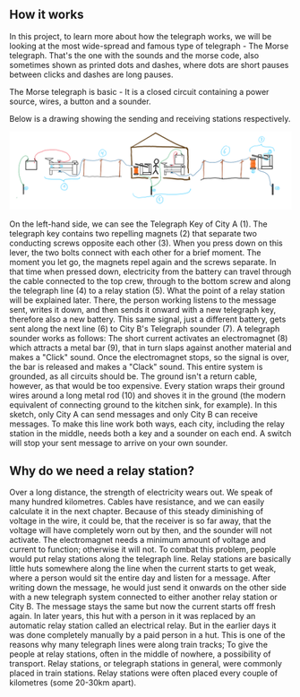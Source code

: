## How it works
In this project, to learn more about how the telegraph works, we will be looking at the most wide-spread and famous type of telegraph - The Morse telegraph. That's the one with the sounds and the morse code, also sometimes shown as printed dots and dashes, where dots are short pauses between clicks and dashes are long pauses.

The Morse telegraph is basic - It is a closed circuit containing a power source, wires, a button and a sounder. 

Below is a drawing showing the sending and receiving stations respectively. 

<img src="images_script/telegraph_original_imagie_sketch.png">

On the left-hand side, we can see the Telegraph Key of City A (1). The telegraph key contains two repelling magnets (2) that separate two conducting screws opposite each other (3). When you press down on this lever, the two bolts connect with each other for a brief moment. The moment you let go, the magnets repel again and the screws separate. In that time when pressed down, electricity from the battery can travel through the cable connected to the top crew, through to the bottom screw and along the telegraph line (4) to a relay station (5). What the point of a relay station will be explained later. There, the person working listens to the message sent, writes it down, and then sends it onward with a new telegraph key, therefore also a new battery. This same signal, just a different battery, gets sent along the next line (6) to City B's Telegraph sounder (7). A telegraph sounder works as follows: The short current activates an electromagnet (8) which attracts a metal bar (9), that in turn slaps against another material and makes a "Click" sound. Once the electromagnet stops, so the signal is over, the bar is released and makes a "Clack" sound. This entire system is grounded, as all circuits should be. The ground isn't a return cable, however, as that would be too expensive. Every station wraps their ground wires around a long metal rod (10) and shoves it in the ground (the modern equivalent of connecting ground to the kitchen sink, for example). 
In this sketch, only City A can send messages and only City B can receive messages. To make this line work both ways, each city, including the relay station in the middle, needs both a key and a sounder on each end. A switch will stop your sent message to arrive on your own sounder.

## Why do we need a relay station?
Over a long distance, the strength of electricity wears out. We speak of many hundred kilometres. Cables have resistance, and we can easily calculate it in the next chapter. Because of this steady diminishing of voltage in the wire, it could be, that the receiver is so far away, that the voltage will have completely worn out by then, and the sounder will not activate. The electromagnet needs a minimum amount of voltage and current to function; otherwise it will not. 
To combat this problem, people would put relay stations along the telegraph line. Relay stations are basically little huts somewhere along the line when the current starts to get weak, where a person would sit the entire day and listen for a message. After writing down the message, he would just send it onwards on the other side with a new telegraph system connected to either another relay station or City B. The message stays the same but now the current starts off fresh again.
In later years, this hut with a person in it was replaced by an automatic relay station called an electrical relay. But in the earlier days it was done completely manually by a paid person in a hut.
This is one of the reasons why many telegraph lines were along train tracks; To give the people at relay stations, often in the middle of nowhere, a possibility of transport. Relay stations, or telegraph stations in general, were commonly placed in train stations.
Relay stations were often placed every couple of kilometres (some 20-30km apart). 